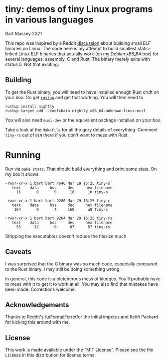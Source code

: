 # tiny: demos of tiny Linux programs in various languages
Bart Massey 2021

This repo was inspired by a Reddit
[discussion](https://www.reddit.com/r/rust/comments/mf16qk/i_was_nerdsniped_into_demonstrating_that_you_can/)
about building small ELF binaries on Linux. The code here is
my attempt to build smallest static-linked Linux ELF
binaries that actually work (on my Debian x86_64 box) for
several languages: assembly, C and Rust. The binary merely
exits with status 0. Not that exciting.

## Building

To get the Rust binary, you will need to have installed
enough Rust cruft on your box. Go get
[`rustup`](http://rustup.rs) and get that working. You will
then need to

    rustup install nightly
    rustup target add --toolchain nightly x86_64-unknown-linux-musl

You will also need `musl-dev` or the equivalent package
installed on your box.

Take a look at the `Makefile` for all the gory details of
everything. Comment `tiny-rs` out of `BIN` there if you
don't want to mess with Rust.

# Running

Run via `make stats`. That should build everything and
print some stats. On my box it shows

    -rwxr-xr-x 1 bart bart 4640 Mar 29 16:25 tiny-s
       text	   data	    bss	    dec	    hex	filename
         16	      0	      0	     16	     10	tiny-s

    -rwxr-xr-x 1 bart bart 9280 Mar 29 16:25 tiny-c
       text	   data	    bss	    dec	    hex	filename
        164	      0	      4	    168	     a8	tiny-c

    -rwxr-xr-x 1 bart bart 9264 Mar 29 16:25 tiny-rs
       text	   data	    bss	    dec	    hex	filename
         55	     32	      0	     87	     57	tiny-rs

Stripping the executables doesn't reduce the filesize much.

## Caveats

I was surprised that the C binary was so much code,
especially compared to the Rust binary. I may still be doing
something wrong.

In general, this code is a bletcherous mess of
kludges. You'll probably have to mess with it to get it to
work at all. You may also find that mistakes have been made.
Corrections welcome.

## Acknowledgements

Thanks to Reddit's
[/u/FormalFerret](https://www.reddit.com/user/FormalFerret/)for
the initial impetus and Keith Packard for kicking this
around with me.

## License

This work is made available under the "MIT License". Please
see the file `LICENSE` in this distribution for license
terms.
